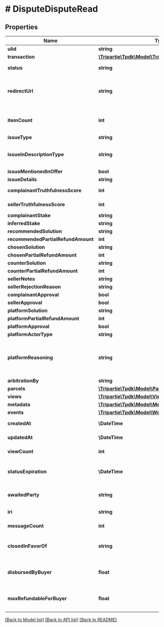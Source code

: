 # # DisputeDisputeRead

## Properties

Name | Type | Description | Notes
------------ | ------------- | ------------- | -------------
**ulid** | **string** |  |
**transaction** | [**\Tripartie\Tpdk\Model\TransactionDisputeRead**](TransactionDisputeRead.md) |  | [optional]
**status** | **string** |  | [default to 'CREATED']
**redirectUrl** | **string** | Fill-in that field IF you intend to redirect your customer instead of using a WebView. | [optional]
**itemCount** | **int** | The dispute may concern only PART of the package. Specify it there. | [optional]
**issueType** | **string** |  | [optional]
**issueInDescriptionType** | **string** | To be set only in conjunction of issueType &#x3D; NOT_AS_DESCRIBED. | [optional]
**issueMentionedInOffer** | **bool** |  | [optional]
**issueDetails** | **string** |  | [optional]
**complainantTruthfulnessScore** | **int** |  | [default to 100]
**sellerTruthfulnessScore** | **int** |  | [default to 100]
**complainantStake** | **string** |  | [optional]
**inferredStake** | **string** |  | [optional]
**recommendedSolution** | **string** |  | [optional]
**recommendedPartialRefundAmount** | **int** |  | [optional]
**chosenSolution** | **string** |  | [optional]
**chosenPartialRefundAmount** | **int** |  | [optional]
**counterSolution** | **string** |  | [optional]
**counterPartialRefundAmount** | **int** |  | [optional]
**sellerNotes** | **string** |  | [optional]
**sellerRejectionReason** | **string** |  | [optional]
**complainantApproval** | **bool** |  | [optional]
**sellerApproval** | **bool** |  | [optional]
**platformSolution** | **string** |  | [optional]
**platformPartialRefundAmount** | **int** |  | [optional]
**platformApproval** | **bool** |  | [optional]
**platformActorType** | **string** |  | [optional]
**platformReasoning** | **string** | Explicit additional information about the platform decision. Could be written by AI, Ruling or Customer Care. | [optional]
**arbitrationBy** | **string** |  | [optional]
**parcels** | [**\Tripartie\Tpdk\Model\ParcelDisputeRead[]**](ParcelDisputeRead.md) |  |
**views** | [**\Tripartie\Tpdk\Model\ViewDisputeRead[]**](ViewDisputeRead.md) |  |
**metadata** | [**\Tripartie\Tpdk\Model\MetadataDisputeRead[]**](MetadataDisputeRead.md) |  |
**events** | [**\Tripartie\Tpdk\Model\WorkflowEventDisputeRead[]**](WorkflowEventDisputeRead.md) |  | [optional]
**createdAt** | **\DateTime** |  | [optional] [readonly]
**updatedAt** | **\DateTime** |  | [optional] [readonly]
**viewCount** | **int** |  | [optional] [readonly]
**statusExpiration** | **\DateTime** | Yield if eligible the date-time at which the dispute state expire. | [optional] [readonly]
**awaitedParty** | **string** | Determine who is awaited (actor) for the next transition | [optional] [readonly]
**iri** | **string** |  | [optional] [readonly]
**messageCount** | **int** |  | [optional] [readonly]
**closedInFavorOf** | **string** | Determine who won the case, if not specified, then it is ongoing. | [optional] [readonly]
**disbursedByBuyer** | **float** | Total amount disbursed by the buyer to acquire the item. | [optional] [readonly]
**maxRefundableForBuyer** | **float** | How much the buyer can actually receive back in case of a full refund. | [optional] [readonly]

[[Back to Model list]](../../README.md#models) [[Back to API list]](../../README.md#endpoints) [[Back to README]](../../README.md)
